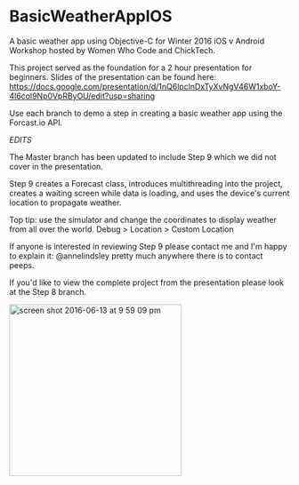 # BasicWeatherAppIOS

A basic weather app using Objective-C for Winter 2016 iOS v Android Workshop hosted by Women Who Code and ChickTech.

This project served as the foundation for a 2 hour presentation for beginners. 
Slides of the presentation can be found here: 
https://docs.google.com/presentation/d/1nQ6lpclnDxTyXvNgV46W1xboY-4l6col9Np0VpRByOU/edit?usp=sharing

Use each branch to demo a step in creating a basic weather app using the Forcast.io API.

_EDITS_

The Master branch has been updated to include Step 9 which we did not cover in the presentation. 

Step 9 creates a Forecast class, introduces multithreading into the project, creates a waiting screen while data is loading, and uses the device's current location to propagate weather.

Top tip:  use the simulator and change the coordinates to display weather from all over the world. Debug > Location > Custom Location

If anyone is interested in reviewing Step 9 please contact me and I'm happy to explain it: @annelindsley pretty much anywhere there is to contact peeps. 

If you'd like to view the complete project from the presentation please look at the Step 8 branch.


<img width="309" alt="screen shot 2016-06-13 at 9 59 09 pm" src="https://cloud.githubusercontent.com/assets/6294845/16031634/1f2d79be-31b2-11e6-9aa9-b2dc68613b34.png">
